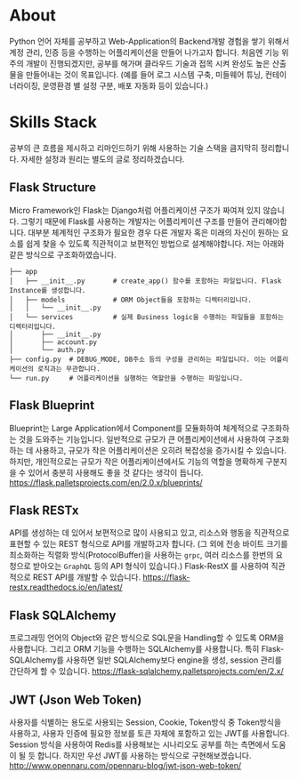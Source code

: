 # About
Python 언어 자체를 공부하고 Web-Application의 Backend개발 경험을 쌓기 위해서 계정 관리, 인증 등을 수행하는 어플리케이션을 만들어 나가고자 합니다.
처음엔 기능 위주의 개발이 진행되겠지만, 공부를 해가며 클라우드 기술과 접목 시켜 완성도 높은 산출물을 만들어내는 것이 목표입니다.
(예를 들어 로그 시스템 구축, 미들웨어 튜닝, 컨테이너라이징, 운영환경 별 설정 구분, 배포 자동화 등이 있습니다.)

# Skills Stack

공부의 큰 흐름을 제시하고 리마인드하기 위해 사용하는 기술 스택을 큼지막히 정리합니다. 자세한 설정과 원리는 별도의 글로 정리하겠습니다.

## Flask Structure
Micro Framework인 Flask는 Django처럼 어플리케이션 구조가 짜여져 있지 않습니다. 그렇기 때문에 Flask를 사용하는 개발자는 어플리케이션 구조를 만들어 관리해야합니다.
대부분 체계적인 구조화가 필요한 경우 다른 개발자 혹은 미래의 자신이 원하는 요소를 쉽게 찾을 수 있도록 직관적이고 보편적인 방법으로 설계해야합니다.
저는 아래와 같은 방식으로 구조화하였습니다.
```
├── app
│   ├── __init__.py       # create_app() 함수를 포함하는 파일입니다. Flask Instance를 생성합니다.
│   ├── models            # ORM Object들을 포함하는 디렉터리입니다.
│   │   └── __init__.py
│   └── services          # 실제 Business logic을 수행하는 파일들을 포함하는 디렉터리입니다.
│       ├── __init__.py
│       ├── account.py
│       └── auth.py
├── config.py  # DEBUG_MODE, DB주소 등의 구성을 관리하는 파일입니다. 이는 어플리케이션의 로직과는 무관합니다.
└── run.py     # 어플리케이션을 실행하는 역할만을 수행하는 파일입니다.
```

## Flask Blueprint
Blueprint는 Large Application에서 Component를 모듈화하여 체계적으로 구조화하는 것을 도와주는 기능입니다.
일반적으로 규모가 큰 어플리케이션에서 사용하여 구조화하는 데 사용하고, 규모가 작은 어플리케이션은 오히려 복잡성을 증가시킬 수 있습니다.
하지만, 개인적으로는 규모가 작은 어플리케이션에서도 기능의 역할을 명확하게 구분지을 수 있어서 충분히 사용해도 좋을 것 같다는 생각이 듭니다. https://flask.palletsprojects.com/en/2.0.x/blueprints/

## Flask RESTx
API를 생성하는 데 있어서 보편적으로 많이 사용되고 있고, 리소스와 행동을 직관적으로 표현할 수 있는 REST 형식으로 API를 개발하고자 합니다.
(그 외에 전송 바이트 크기를 최소화하는 직렬화 방식(ProtocolBuffer)을 사용하는 `grpc`, 여러 리소스를 한번의 요청으로 받아오는 `GraphQL` 등의 API 형식이 있습니다.)
Flask-RestX 를 사용하여 직관적으로 REST API를 개발할 수 있습니다. https://flask-restx.readthedocs.io/en/latest/

## Flask SQLAlchemy
프로그래밍 언어의 Object와 같은 방식으로 SQL문을 Handling할 수 있도록 ORM을 사용합니다. 그리고 ORM 기능을 수행하는 SQLAlchemy를 사용합니다.
특히 Flask-SQLAlchemy를 사용하면 일반 SQLAlchemy보다 engine을 생성, session 관리를 간단하게 할 수 있습니다. https://flask-sqlalchemy.palletsprojects.com/en/2.x/

## JWT (Json Web Token)
사용자를 식별하는 용도로 사용되는 Session, Cookie, Token방식 중 Token방식을 사용하고, 사용자 인증에 필요한 정보를 토큰 자체에 포함하고 있는 JWT를 사용합니다.
Session 방식을 사용하여 Redis를 사용해보는 시나리오도 공부를 하는 측면에서 도움이 될 듯 합니다. 하지만 우선 JWT를 사용하는 방식으로 구현해보겠습니다. http://www.opennaru.com/opennaru-blog/jwt-json-web-token/